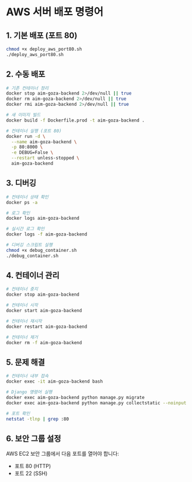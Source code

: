 # AWS 서버 배포 명령어

## 1. 기본 배포 (포트 80)
```bash
chmod +x deploy_aws_port80.sh
./deploy_aws_port80.sh
```

## 2. 수동 배포
```bash
# 기존 컨테이너 정리
docker stop aim-goza-backend 2>/dev/null || true
docker rm aim-goza-backend 2>/dev/null || true
docker rmi aim-goza-backend 2>/dev/null || true

# 새 이미지 빌드
docker build -f Dockerfile.prod -t aim-goza-backend .

# 컨테이너 실행 (포트 80)
docker run -d \
  --name aim-goza-backend \
  -p 80:8000 \
  -e DEBUG=False \
  --restart unless-stopped \
  aim-goza-backend
```

## 3. 디버깅
```bash
# 컨테이너 상태 확인
docker ps -a

# 로그 확인
docker logs aim-goza-backend

# 실시간 로그 확인
docker logs -f aim-goza-backend

# 디버깅 스크립트 실행
chmod +x debug_container.sh
./debug_container.sh
```

## 4. 컨테이너 관리
```bash
# 컨테이너 중지
docker stop aim-goza-backend

# 컨테이너 시작
docker start aim-goza-backend

# 컨테이너 재시작
docker restart aim-goza-backend

# 컨테이너 제거
docker rm -f aim-goza-backend
```

## 5. 문제 해결
```bash
# 컨테이너 내부 접속
docker exec -it aim-goza-backend bash

# Django 명령어 실행
docker exec aim-goza-backend python manage.py migrate
docker exec aim-goza-backend python manage.py collectstatic --noinput

# 포트 확인
netstat -tlnp | grep :80
```

## 6. 보안 그룹 설정
AWS EC2 보안 그룹에서 다음 포트를 열어야 합니다:
- 포트 80 (HTTP)
- 포트 22 (SSH) 